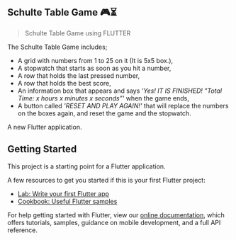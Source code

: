 ## Schulte Table Game 🎮⏳

> Schulte Table Game using FLUTTER

The Schulte Table Game includes;
- A grid with numbers from 1 to 25 on it (It is 5x5 box.),
- A stopwatch that starts as soon as you hit a number, 
- A row that holds the last pressed number, 
- A row that holds the best score, 
- An information box that appears and says *'Yes! IT IS FINISHED! "Total Time: x hours x minutes x seconds"'* when the game ends,
- A button called *'RESET AND PLAY AGAIN!'* that will replace the numbers on the boxes again, and reset the game and the stopwatch.


A new Flutter application.
## Getting Started

This project is a starting point for a Flutter application.

A few resources to get you started if this is your first Flutter project:

- [Lab: Write your first Flutter app](https://flutter.dev/docs/get-started/codelab)
- [Cookbook: Useful Flutter samples](https://flutter.dev/docs/cookbook)

For help getting started with Flutter, view our
[online documentation](https://flutter.dev/docs), which offers tutorials,
samples, guidance on mobile development, and a full API reference.
